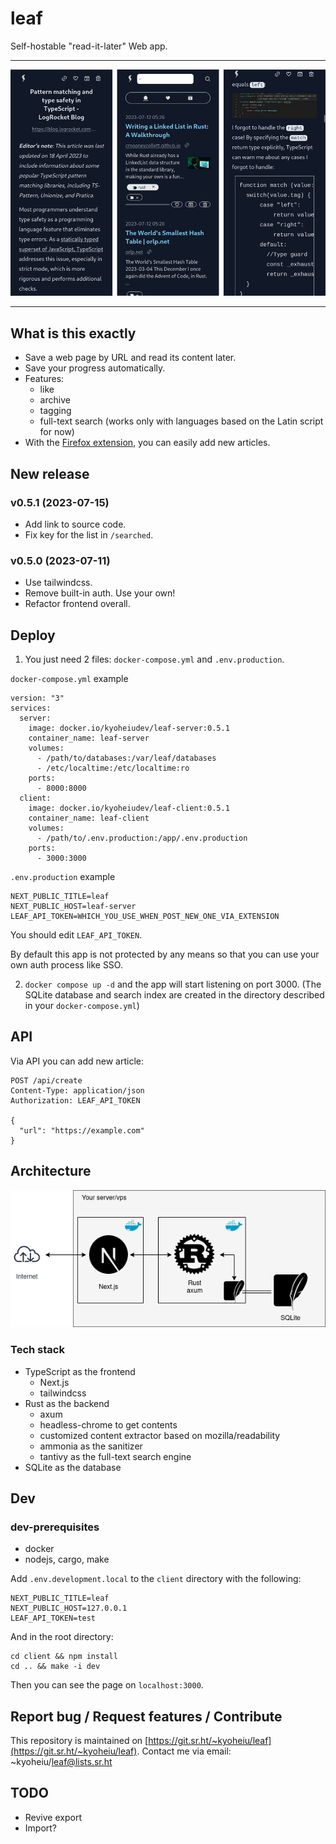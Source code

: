 <h1>leaf</h1>

Self-hostable "read-it-later" Web app.

<hr />

![screenshot](images/ss.png)

<hr />

## What is this exactly

- Save a web page by URL and read its content later.
- Save your progress automatically.
- Features:
  - like
  - archive
  - tagging
  - full-text search (works only with languages based on the Latin script for
    now)
- With the
  [Firefox extension](https://addons.mozilla.org/en-US/firefox/addon/leaf-extension/),
  you can easily add new articles.

## New release

### v0.5.1 (2023-07-15)
- Add link to source code.
- Fix key for the list in `/searched`.

### v0.5.0 (2023-07-11)
- Use tailwindcss.
- Remove built-in auth. Use your own!
- Refactor frontend overall.

## Deploy

1. You just need 2 files: `docker-compose.yml` and `.env.production`.

`docker-compose.yml` example
```
version: "3"
services:
  server:
    image: docker.io/kyoheiudev/leaf-server:0.5.1
    container_name: leaf-server
    volumes:
      - /path/to/databases:/var/leaf/databases
      - /etc/localtime:/etc/localtime:ro
    ports:
      - 8000:8000
  client:
    image: docker.io/kyoheiudev/leaf-client:0.5.1
    container_name: leaf-client
    volumes:
      - /path/to/.env.production:/app/.env.production
    ports:
      - 3000:3000
```

`.env.production` example
```
NEXT_PUBLIC_TITLE=leaf
NEXT_PUBLIC_HOST=leaf-server
LEAF_API_TOKEN=WHICH_YOU_USE_WHEN_POST_NEW_ONE_VIA_EXTENSION
```

You should edit `LEAF_API_TOKEN`.

By default this app is not protected by any means so that you can use your own auth process like SSO.

2. `docker compose up -d` and the app will start listening on port 3000.
   (The SQLite database and search index are created in the directory described in your `docker-compose.yml`)

## API   
Via API you can add new article:

```http
POST /api/create
Content-Type: application/json
Authorization: LEAF_API_TOKEN

{
  "url": "https://example.com"
}
```

## Architecture

![diagram.png](images/architecture.png)

### Tech stack

- TypeScript as the frontend
  - Next.js
  - tailwindcss
- Rust as the backend
  - axum
  - headless-chrome to get contents
  - customized content extractor based on mozilla/readability
  - ammonia as the sanitizer
  - tantivy as the full-text search engine
- SQLite as the database

## Dev

### dev-prerequisites

- docker
- nodejs, cargo, make

Add `.env.development.local` to the `client` directory with the following:

```
NEXT_PUBLIC_TITLE=leaf
NEXT_PUBLIC_HOST=127.0.0.1
LEAF_API_TOKEN=test
```

And in the root directory:

```
cd client && npm install
cd .. && make -i dev
```

Then you can see the page on `localhost:3000`.

## Report bug / Request features / Contribute
This repository is maintained on [https://git.sr.ht/~kyoheiu/leaf](https://git.sr.ht/~kyoheiu/leaf).
Contact me via email: ~kyoheiu/leaf@lists.sr.ht

## TODO

- Revive export
- Import?
